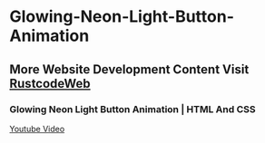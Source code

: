 # Glowing-Neon-Light-Button-Animation

## More Website Development Content Visit [RustcodeWeb](https://www.rustcodeweb.com/)

### Glowing Neon Light Button Animation | HTML And CSS
[Youtube Video](https://youtu.be/P5fVhF_A-Es)
